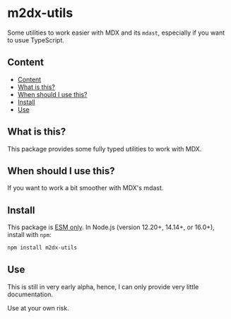 # m2dx-utils

Some utilities to work easier with MDX and its `mdast`, especially if you want to usue TypeScript.

## Content

- [Content](#content)
- [What is this?](#what-is-this)
- [When should I use this?](#when-should-i-use-this)
- [Install](#install)
- [Use](#use)

## What is this?

This package provides some fully typed utilities to work with MDX.

## When should I use this?

If you want to work a bit smoother with MDX's mdast.

## Install

This package is [ESM only](https://gist.github.com/sindresorhus/a39789f98801d908bbc7ff3ecc99d99c).
In Node.js (version 12.20+, 14.14+, or 16.0+), install with `npm`:

```sh
npm install m2dx-utils
```

## Use

This is still in very early alpha, hence, I can only provide very little documentation.

Use at your own risk.
